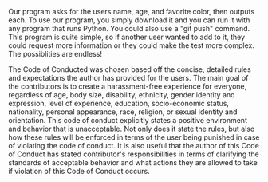 Our program asks for the users name, age, and favorite color, then outputs each. 
To use our program, you simply download it and you can run it with any program that runs Python. You could also use a "git push" command.
This program is quite simple, so if another user wanted to add to it, they could request more information or they could make the test more complex. The possiblities are endless!



The Code of Conducted was chosen based off the concise, detailed rules and expectations the author has provided for the users. The main goal of the contributors is to create a harassment-free experience for everyone, regardless of age, body size, disability, ethnicity, gender identity and expression, level of experience, education, socio-economic status, nationality, personal appearance, race, religion, or sexual identity and orientation. This code of conduct explicitly states a positive environment and behavior that is unacceptable. Not only does it state the rules, but also how these rules will be enforced in terms of the user being punished in case of violating the code of conduct. It is also useful that the author of this Code of Conduct has stated contributor's responsibilities in terms of clarifying the standards of acceptable behavior and what actions they are allowed to take if violation of this Code of Conduct occurs. 


